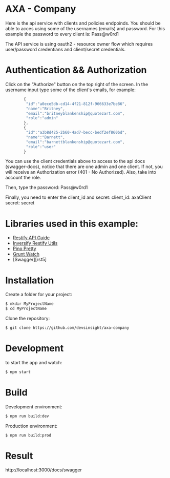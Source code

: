 # AXA - Company

Here is the api service with clients and policies endpoinds. You should be able to acces using some of the usernames (emails) and password. For this example the password to every client is: Pass@w0rd1

The API service is using oauth2 - resource owner flow which requires user/password credentians and client/secret credentials.

# Authentication && Authorization

Click on the "Authorize" button on the top right of the screen.
In the username input type some of the client's emails, for example:

```javascript
        {
         "id":"a0ece5db-cd14-4f21-812f-966633e7be86",
         "name":"Britney",
         "email":"britneyblankenship@quotezart.com",
         "role":"admin"
        },
        {
         "id":"a3b8d425-2b60-4ad7-becc-bedf2ef860bd",
         "name":"Barnett",
         "email":"barnettblankenship@quotezart.com",
         "role":"user"
        }
```

You can use the client credentials above to access to the api docs (swagger-docs), notice that there are one admin and one client. If not, you will receive an Authorization error (401 - No Authorized). Also, take into account the role.

Then, type the password: Pass@w0rd1

Finally, you need to enter the client_id and secret:
client_id: axaClient
secret: secret

# Libraries used in this example:

- [Restify API Guide][rst1]
- [Inversify Restify Utils][rst2]
- [Pino Pretty][rst3]
- [Grunt Watch][rst4]
- [Swagger][rst5]

[rst1]: http://restify.com
[rst2]: https://github.com/inversify/inversify-restify-utils
[rst3]: https://github.com/pinojs/pino-pretty
[rst4]: https://github.com/gruntjs/grunt-contrib-watch
[rst4]: https://swagger.io/docs/specification/2-0/what-is-swagger/

# Installation

Create a folder for your project:

```sh
$ mkdir MyProjectName
$ cd MyProjectName
```

Clone the repository:

```sh
$ git clone https://github.com/devsinsight/axa-company
```

# Development

to start the app and watch:

```sh
$ npm start
```

# Build

Development environment:

```sh
$ npm run build:dev
```

Production environment:

```sh
$ npm run build:prod
```

# Result

http://localhost:3000/docs/swagger
